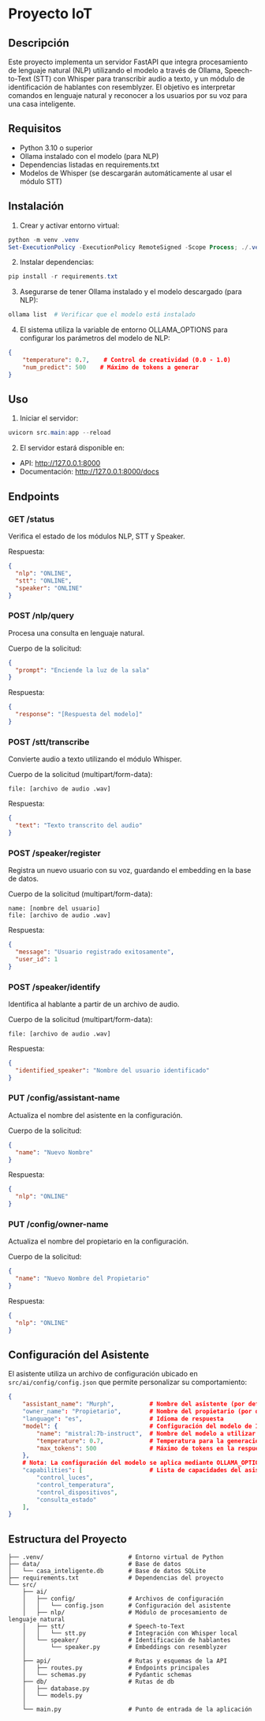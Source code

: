 # Proyecto IoT

## Descripción

Este proyecto implementa un servidor FastAPI que integra procesamiento de lenguaje natural (NLP) utilizando el modelo a través de Ollama, Speech-to-Text (STT) con Whisper para transcribir audio a texto, y un módulo de identificación de hablantes con resemblyzer. El objetivo es interpretar comandos en lenguaje natural y reconocer a los usuarios por su voz para una casa inteligente.

## Requisitos

- Python 3.10 o superior
- Ollama instalado con el modelo (para NLP)
- Dependencias listadas en requirements.txt
- Modelos de Whisper (se descargarán automáticamente al usar el módulo STT)

## Instalación

1. Crear y activar entorno virtual:

```powershell
python -m venv .venv
Set-ExecutionPolicy -ExecutionPolicy RemoteSigned -Scope Process; ./.venv/Scripts/Activate.ps1
```

2. Instalar dependencias:

```powershell
pip install -r requirements.txt
```

3. Asegurarse de tener Ollama instalado y el modelo descargado (para NLP):

```powershell
ollama list  # Verificar que el modelo está instalado
```

4. El sistema utiliza la variable de entorno OLLAMA_OPTIONS para configurar los parámetros del modelo de NLP:

```json
{
    "temperature": 0.7,    # Control de creatividad (0.0 - 1.0)
    "num_predict": 500    # Máximo de tokens a generar
}
```

## Uso

1. Iniciar el servidor:

```powershell
uvicorn src.main:app --reload
```

2. El servidor estará disponible en:

- API: http://127.0.0.1:8000
- Documentación: http://127.0.0.1:8000/docs

## Endpoints

### GET /status

Verifica el estado de los módulos NLP, STT y Speaker.

Respuesta:

```json
{
  "nlp": "ONLINE",
  "stt": "ONLINE",
  "speaker": "ONLINE"
}
```

### POST /nlp/query

Procesa una consulta en lenguaje natural.

Cuerpo de la solicitud:

```json
{
  "prompt": "Enciende la luz de la sala"
}
```

Respuesta:

```json
{
  "response": "[Respuesta del modelo]"
}
```

### POST /stt/transcribe

Convierte audio a texto utilizando el módulo Whisper.

Cuerpo de la solicitud (multipart/form-data):

```
file: [archivo de audio .wav]
```

Respuesta:

```json
{
  "text": "Texto transcrito del audio"
}
```

### POST /speaker/register

Registra un nuevo usuario con su voz, guardando el embedding en la base de datos.

Cuerpo de la solicitud (multipart/form-data):

```
name: [nombre del usuario]
file: [archivo de audio .wav]
```

Respuesta:

```json
{
  "message": "Usuario registrado exitosamente",
  "user_id": 1
}
```

### POST /speaker/identify

Identifica al hablante a partir de un archivo de audio.

Cuerpo de la solicitud (multipart/form-data):

```
file: [archivo de audio .wav]
```

Respuesta:

```json
{
  "identified_speaker": "Nombre del usuario identificado"
}
```

### PUT /config/assistant-name

Actualiza el nombre del asistente en la configuración.

Cuerpo de la solicitud:

```json
{
  "name": "Nuevo Nombre"
}
```

Respuesta:

```json
{
  "nlp": "ONLINE"
}
```

### PUT /config/owner-name

Actualiza el nombre del propietario en la configuración.

Cuerpo de la solicitud:

```json
{
  "name": "Nuevo Nombre del Propietario"
}
```

Respuesta:

```json
{
  "nlp": "ONLINE"
}
```

## Configuración del Asistente

El asistente utiliza un archivo de configuración ubicado en `src/ai/config/config.json` que permite personalizar su comportamiento:

```json
{
    "assistant_name": "Murph",          # Nombre del asistente (por defecto: Murph)
    "owner_name": "Propietario",        # Nombre del propietario (por defecto: Propietario)
    "language": "es",                   # Idioma de respuesta
    "model": {                          # Configuración del modelo de IA
        "name": "mistral:7b-instruct",  # Nombre del modelo a utilizar
        "temperature": 0.7,             # Temperatura para la generación (0.0 - 1.0)
        "max_tokens": 500               # Máximo de tokens en la respuesta (num_predict)
    },
    # Nota: La configuración del modelo se aplica mediante OLLAMA_OPTIONS
    "capabilities": [                   # Lista de capacidades del asistente
        "control_luces",
        "control_temperatura",
        "control_dispositivos",
        "consulta_estado"
    ],
}
```

## Estructura del Proyecto

```
├── .venv/                        # Entorno virtual de Python
├── data/                         # Base de datos
│   └── casa_inteligente.db       # Base de datos SQLite
├── requirements.txt              # Dependencias del proyecto
└── src/
    ├── ai/
    │   ├── config/               # Archivos de configuración
    │   │   └── config.json       # Configuración del asistente
    │   ├── nlp/                  # Módulo de procesamiento de lenguaje natural
    │   ├── stt/                  # Speech-to-Text
    │   │   └── stt.py            # Integración con Whisper local
    │   └── speaker/              # Identificación de hablantes
    │       └── speaker.py        # Embeddings con resemblyzer
    │
    ├── api/                      # Rutas y esquemas de la API
    │   ├── routes.py             # Endpoints principales
    │   └── schemas.py            # Pydantic schemas
    ├── db/                       # Rutas de db
    │   ├── database.py
    │   └── models.py
    │
    └── main.py                   # Punto de entrada de la aplicación
```
